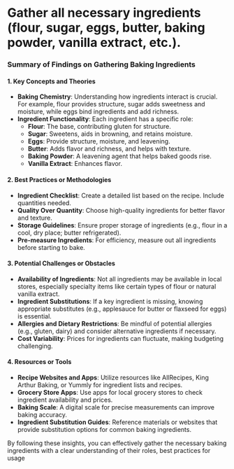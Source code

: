 # Gather all necessary ingredients (flour, sugar, eggs, butter, baking powder, vanilla extract, etc.).

### Summary of Findings on Gathering Baking Ingredients

#### 1. Key Concepts and Theories
- **Baking Chemistry**: Understanding how ingredients interact is crucial. For example, flour provides structure, sugar adds sweetness and moisture, while eggs bind ingredients and add richness.
- **Ingredient Functionality**: Each ingredient has a specific role:
  - **Flour**: The base, contributing gluten for structure.
  - **Sugar**: Sweetens, aids in browning, and retains moisture.
  - **Eggs**: Provide structure, moisture, and leavening.
  - **Butter**: Adds flavor and richness, and helps with texture.
  - **Baking Powder**: A leavening agent that helps baked goods rise.
  - **Vanilla Extract**: Enhances flavor.

#### 2. Best Practices or Methodologies
- **Ingredient Checklist**: Create a detailed list based on the recipe. Include quantities needed.
- **Quality Over Quantity**: Choose high-quality ingredients for better flavor and texture.
- **Storage Guidelines**: Ensure proper storage of ingredients (e.g., flour in a cool, dry place; butter refrigerated).
- **Pre-measure Ingredients**: For efficiency, measure out all ingredients before starting to bake.

#### 3. Potential Challenges or Obstacles
- **Availability of Ingredients**: Not all ingredients may be available in local stores, especially specialty items like certain types of flour or natural vanilla extract.
- **Ingredient Substitutions**: If a key ingredient is missing, knowing appropriate substitutes (e.g., applesauce for butter or flaxseed for eggs) is essential.
- **Allergies and Dietary Restrictions**: Be mindful of potential allergies (e.g., gluten, dairy) and consider alternative ingredients if necessary.
- **Cost Variability**: Prices for ingredients can fluctuate, making budgeting challenging.

#### 4. Resources or Tools
- **Recipe Websites and Apps**: Utilize resources like AllRecipes, King Arthur Baking, or Yummly for ingredient lists and recipes.
- **Grocery Store Apps**: Use apps for local grocery stores to check ingredient availability and prices.
- **Baking Scale**: A digital scale for precise measurements can improve baking accuracy.
- **Ingredient Substitution Guides**: Reference materials or websites that provide substitution options for common baking ingredients.

By following these insights, you can effectively gather the necessary baking ingredients with a clear understanding of their roles, best practices for usage
